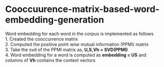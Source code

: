# Cooccuurence-matrix-based-word-embedding-generation
Word embedding for each word in the corpus is implemented as follows
<br> 1. Created the cooccurrence matrix
<br> 2. Computed the positive point wise mutual information (PPMI) matrix
<br> 3. Take the svd of the PPMI matrix as, **U,S,Vh = SVD(PPMI)**
<br> 4. Word embedding for a word is computed as **embedding = US** and columns of **Vh** contains the context vectors
